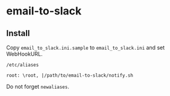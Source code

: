 # email-to-slack

## Install

Copy `email_to_slack.ini.sample` to `email_to_slack.ini` and set WebHookURL.

`/etc/aliases`
```
root: \root, |/path/to/email-to-slack/notify.sh
```

Do not forget `newaliases`.

